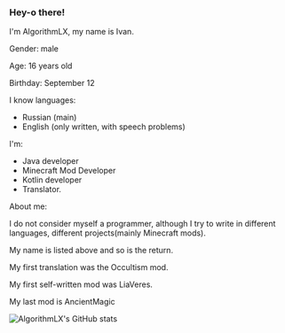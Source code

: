 ### Hey-o there!
I'm AlgorithmLX, my name is Ivan. 

Gender: male

Age: 16 years old

Birthday: September 12

I know languages:

- Russian (main)
- English (only written, with speech problems)

I'm:

- Java developer
- Minecraft Mod Developer
- Kotlin developer
- Translator.

About me: 

I do not consider myself a programmer, although I try to write in different languages, different projects(mainly Minecraft mods).

My name is listed above and so is the return. 

My first translation was the Occultism mod.

My first self-written mod was LiaVeres. 

My last mod is AncientMagic

![AlgorithmLX's GitHub stats](https://github-readme-stats.vercel.app/api?username=AlgorithmLX&count_private=true&theme=dark)
